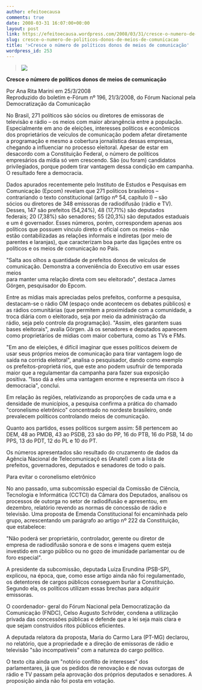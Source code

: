 ```yaml
---
author: efeitoecausa
comments: true
date: 2008-03-31 16:07:00+00:00
layout: post
link: https://efeitoecausa.wordpress.com/2008/03/31/cresce-o-numero-de-politicos-donos-de-meios-de-comunicacao/
slug: cresce-o-numero-de-politicos-donos-de-meios-de-comunicacao
title: '>Cresce o número de políticos donos de meios de comunicação'
wordpress_id: 253
---
```


>[![](http://efeitoecausa.files.wordpress.com/2008/03/corrupto1.jpg?w=300)](http://efeitoecausa.files.wordpress.com/2008/03/corrupto1.jpg)

**Cresce o número de políticos donos de meios de comunicação**  
  
Por Ana Rita Marini em 25/3/2008  
Reproduzido do boletim e-Fórum nº 196, 21/3/2008, do Fórum Nacional pela Democratização da Comunicação  
  
No Brasil, 271 políticos são sócios ou diretores de emissoras de  
televisão e rádio – os meios com maior abrangência entre a população.  
Especialmente em ano de eleições, interesses políticos e econômicos  
dos proprietários de veículos de comunicação podem afetar diretamente  
a programação e mesmo a cobertura jornalística dessas empresas,  
chegando a influenciar no processo eleitoral. Apesar de estar em  
desacordo com a Constituição Federal, o número de políticos  
empresários da mídia só vem crescendo. São (ou foram) candidatos  
privilegiados, porque podem tirar vantagem dessa condição em campanha.  
O resultado fere a democracia.  
  
Dados apurados recentemente pelo Instituto de Estudos e Pesquisas em  
Comunicação (Epcom) revelam que 271 políticos brasileiros –  
contrariando o texto constitucional (artigo nº 54, capítulo I) – são  
sócios ou diretores de 348 emissoras de radiodifusão (rádio e TV).  
Desses, 147 são prefeitos (54,24%), 48 (17,71%) são deputados  
federais; 20 (7,38%) são senadores; 55 (20,3%) são deputados estaduais  
e um é governador. Esses números, porém, correspondem apenas aos  
políticos que possuem vínculo direto e oficial com os meios – não  
estão contabilizadas as relações informais e indiretas (por meio de  
parentes e laranjas), que caracterizam boa parte das ligações entre os  
políticos e os meios de comunicação no País.  
  
"Salta aos olhos a quantidade de prefeitos donos de veículos de  
comunicação. Demonstra a conveniência do Executivo em usar esses meios  
para manter uma relação direta com seu eleitorado", destaca James  
Görgen, pesquisador do Epcom.  
  
Entre as mídias mais apreciadas pelos prefeitos, conforme a pesquisa,  
destacam-se o rádio OM (espaço onde acontecem os debates públicos) e  
as rádios comunitárias (que permitem a proximidade com a comunidade, a  
troca diária com o eleitorado, seja por meio da administração da  
rádio, seja pelo controle da programação). "Assim, eles garantem suas  
bases eleitorais", avalia Görgen. Já os senadores e deputados aparecem  
como proprietários de mídias com maior cobertura, como as TVs e FMs.  
  
"Em ano de eleições, é difícil imaginar que esses políticos deixem de  
usar seus próprios meios de comunicação para tirar vantagem logo de  
saída na corrida eleitoral", analisa o pesquisador, dando como exemplo  
os prefeitos-proprietá rios, que este ano podem usufruir de temporada  
maior que a regulamentar da campanha para fazer sua exposição  
positiva. "Isso dá a eles uma vantagem enorme e representa um risco à  
democracia", conclui.  
  
Em relação às regiões, relativizando as proporções de cada uma e a  
densidade de municípios, a pesquisa confirma a prática do chamado  
"coronelismo eletrônico" concentrado no nordeste brasileiro, onde  
prevalecem políticos controlando meios de comunicação.  
  
Quanto aos partidos, esses políticos surgem assim: 58 pertencem ao  
DEM, 48 ao PMDB, 43 ao PSDB, 23 são do PP, 16 do PTB, 16 do PSB, 14 do  
PPS, 13 do PDT, 12 do PL e 10 do PT.  
  
Os números apresentados são resultado do cruzamento de dados da  
Agência Nacional de Telecomunicaçõ es (Anatel) com a lista de  
prefeitos, governadores, deputados e senadores de todo o país.  
  
Para evitar o coronelismo eletrônico  
  
No ano passado, uma subcomissão especial da Comissão de Ciência,  
Tecnologia e Informática (CCTCI) da Câmara dos Deputados, analisou os  
processos de outorga no setor de radiodifusão e apresentou, em  
dezembro, relatório revendo as normas de concessão de rádio e  
televisão. Uma proposta de Emenda Constitucional foi encaminhada pelo  
grupo, acrescentando um parágrafo ao artigo nº 222 da Constituição,  
que estabelece:  
  
"Não poderá ser proprietário, controlador, gerente ou diretor de  
empresa de radiodifusão sonora e de sons e imagens quem esteja  
investido em cargo público ou no gozo de imunidade parlamentar ou de  
foro especial".  
  
A presidente da subcomissão, deputada Luíza Erundina (PSB-SP),  
explicou, na época, que, como esse artigo ainda não foi regulamentado,  
os detentores de cargos públicos conseguem burlar a Constituição.  
Segundo ela, os políticos utilizam essas brechas para adquirir  
emissoras.  
  
O coordenador- geral do Fórum Nacional pela Democratização da  
Comunicação (FNDC), Celso Augusto Schröder, condena a utilização  
privada das concessões públicas e defende que a lei seja mais clara e  
que sejam construídos ritos públicos eficientes.  
  
A deputada relatora da proposta, Maria do Carmo Lara (PT-MG) declarou,  
no relatório, que a propriedade e a direção de emissoras de rádio e  
televisão "são incompatíveis" com a natureza do cargo político.  
  
O texto cita ainda um "notório conflito de interesses" dos  
parlamentares, já que os pedidos de renovação e de novas outorgas de  
rádio e TV passam pela aprovação dos próprios deputados e senadores. A  
proposição ainda não foi posta em votação. 
